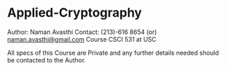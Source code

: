 # Applied-Cryptography
Author: Naman Avasthi
Contact: (213)-616 8654 (or) naman.avasthi@gmail.com
Course CSCI 531 at USC

All specs of this Course are Private and any further details needed should be contacted to the Author.
